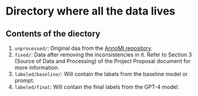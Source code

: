 # Directory where all the data lives

## Contents of the diectory
1.  `unprocessed/`: Original daa from the [AnnoMI repository](https://github.com/uccollab/AnnoMI/tree/main).
2. `fixed/`: Data after removing the inconsistencies in it. Refer to Section 3 (Source of Data and Processing) of the Project Proposal document for more information.
3. `labeled/baseline/`: Will contain the labels from the baseline model or prompt.
4. `labeled/final`: Will contain the final labels from the GPT-4 model.